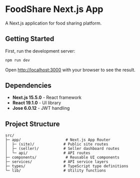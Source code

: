# FoodShare Next.js App

A Next.js application for food sharing platform.

## Getting Started

First, run the development server:

```bash
npm run dev
```

Open [http://localhost:3000](http://localhost:3000) with your browser to see the result.

## Dependencies

- **Next.js 15.5.0** - React framework
- **React 19.1.0** - UI library
- **Jose 6.0.12** - JWT handling

## Project Structure

```
src/
├─ app/                    # Next.js App Router
│  ├─ (site)/             # Public site routes
│  ├─ (seller)/           # Seller dashboard routes
│  └─ api/                # API routes
├─ components/             # Reusable UI components
├─ services/              # API service layers
├─ types/                 # TypeScript type definitions
└─ lib/                   # Utility functions
```

